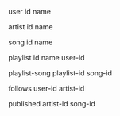 user
    id
    name

artist
    id
    name

song
    id
    name

playlist
    id
    name
    user-id

playlist-song
    playlist-id
    song-id

follows
    user-id
    artist-id

published
    artist-id
    song-id
